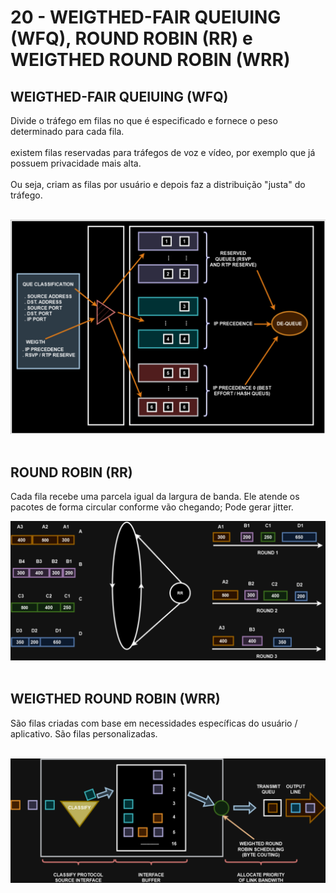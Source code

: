 # 20 - WEIGTHED-FAIR QUEIUING (WFQ), ROUND ROBIN (RR) e WEIGTHED ROUND ROBIN (WRR)

## WEIGTHED-FAIR QUEIUING (WFQ)

Divide o tráfego em filas no que é especificado e fornece o peso determinado para cada fila. <br></br>
existem filas reservadas para tráfegos de voz e vídeo, por exemplo que já possuem privacidade mais alta. <br></br>
Ou seja, criam as filas por usuário e depois faz a distribuição "justa" do tráfego. <br></br>

![WFQ](Imagens/wfq.png) <br></br>

## ROUND ROBIN (RR)

Cada fila recebe uma parcela igual da largura de banda. Ele atende os pacotes de forma circular conforme vão chegando; Pode gerar jitter.

![RR](Imagens/rr.png) <br></br>

## WEIGTHED ROUND ROBIN (WRR)

São filas criadas com base em necessidades específicas do usuário / aplicativo. São filas personalizadas. <br></br>

![CQ](Imagens/custom_queuing(cq).png) <br></br>